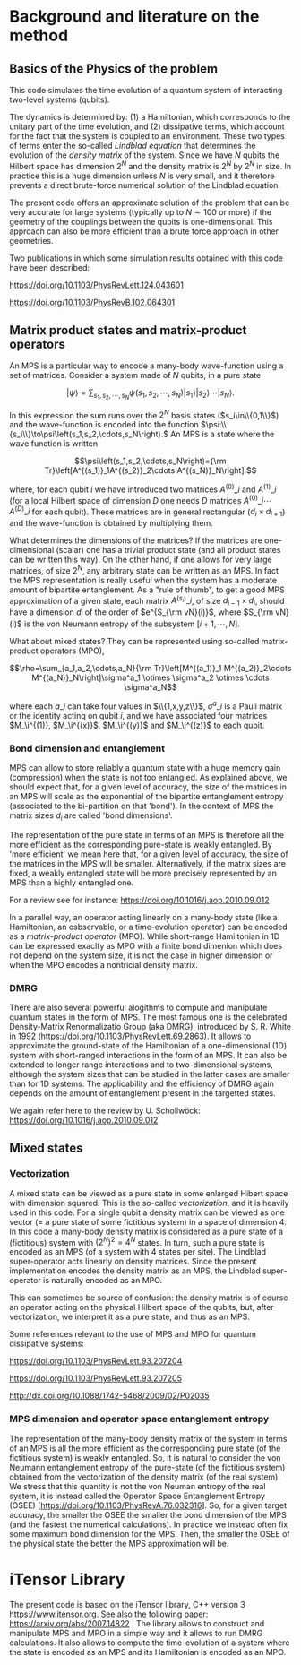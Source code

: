 
# Background and literature on the method

## Basics of the Physics of the problem

This code simulates the time evolution of a quantum system of interacting two-level systems (qubits).

The dynamics is determined by: (1) a Hamiltonian, which corresponds to the unitary part of the time evolution, and (2) dissipative terms, which account for the fact that the system is coupled to an environment.
These two types of terms enter the so-called *Lindblad equation* that determines the evolution of the *density matrix* of the system.
Since we have $N$ qubits the Hilbert space has dimension $2^N$ and the density matrix is $2^N$ by $2^N$ in size. In practice this is a huge dimension unless $N$ is very small, and it therefore prevents a direct brute-force numerical solution of the Lindblad equation.

The present code offers an approximate solution of the problem that can be very accurate for large systems (typically up to $N\sim 100$ or more) if the geometry of the couplings between the qubits is one-dimensional. This approach can also be more efficient than a brute force approach in other geometries.

Two publications in which some simulation results obtained with this code have been described:

https://doi.org/10.1103/PhysRevLett.124.043601

https://doi.org/10.1103/PhysRevB.102.064301

## Matrix product states and matrix-product operators

An MPS is a particular way to encode
a many-body wave-function using a set of matrices. Consider a system made of
$N$ qubits, in a pure state
  ```math
\left|\psi\right\rangle=\sum_{s_1,s_2,\cdots,s_N}\psi\left(s_1,s_2,\cdots,s_N\right)\left|s_1\right\rangle\left|s_2\right\rangle\cdots\left|s_N\right\rangle.
``` 
In this expression the sum runs over the $2^N$ basis states ($s_i\in\\{0,1\\}$) and the wave-function is encoded into the function $\psi:\\{s_i\\}\to\psi\left(s_1,s_2,\cdots,s_N\right).$ An MPS is a state where the wave function is written
  ```math
\psi\left(s_1,s_2,\cdots,s_N\right)={\rm Tr}\left[A^{(s_1)}_1A^{(s_2)}_2\cdots A^{(s_N)}_N\right].
```
where, for each qubit $i$ we have introduced two matrices $A^{(0)}\_i$ and $A^{(1)}\_i$ (for a local Hilbert space of dimension $D$ one needs $D$ matrices $A^{(0)}\_i\cdots A^{(D)}\_i$ for each qubit). These matrices are in general rectangular ($d_i\times d_{i+1}$) and the wave-function is obtained by multiplying them.

What determines the dimensions of the matrices? If the matrices are one-dimensional (scalar) one has  a trivial product state (and all product states can be written this way). On the other hand, if one allows for very large matrices, of size $2^N$, any arbitrary state can be written as an MPS. In fact the MPS representation is really useful when the system has a moderate amount of bipartite entanglement. As a "rule of thumb", to get a good MPS approximation of a given state, each matrix $A^{(s_i)}\_i$, of size $d_{i-1}\times d_{i}$, should have a dimension $d_i$ of the order of $e^{S_{\rm vN}(i)}$, where $S_{\rm vN}(i)$ is the von Neumann entropy of the subsystem $[i+1,\cdots,N]$.


What about mixed states? They can be represented using so-called matrix-product operators (MPO),
  ```math
\rho=\sum_{a_1,a_2,\cdots,a_N}{\rm Tr}\left[M^{(a_1)}_1 M^{(a_2)}_2\cdots M^{(a_N)}_N\right]\sigma^a_1 \otimes \sigma^a_2 \otimes \cdots \sigma^a_N
```
where each $a\_i$ can take four values in $\\{1,x,y,z\\}$, $\sigma^{a}\_i$ is a Pauli matrix or the identity acting on qubit $i$, and we have associated four matrices $M_\i^{(1)}, $M_\i^{(x)}$, $M_\i^{(y)}$ and $M_\i^{(z)}$ to each qubit.


### Bond dimension and entanglement
MPS can allow to store reliably a quantum state with a huge memory gain (compression) when the state is not too entangled. As explained above, 
we should expect that, for a given level of accuracy, the size of the matrices in an MPS will scale as the exponential of the bipartite entanglement entropy (associated to the bi-partition on that 'bond'). In the context of MPS the matrix sizes
$d_i$ are called 'bond dimensions'.

The representation of the pure state in terms of an MPS is therefore all the more efficient as the corresponding pure-state is weakly entangled. By 'more efficient' we mean here that, for a given level of accuracy, the size of the matrices in the MPS will be smaller. Alternatively, if the matrix sizes are fixed, a weakly entangled state will be more precisely represented by an MPS than a highly entangled one.

For a review see for instance: https://doi.org/10.1016/j.aop.2010.09.012

In a parallel way, an operator acting linearly on a many-body state (like a Hamiltonian, an osbservable, or a time-evolution operator) can be encoded as a *matrix-product operator* (MPO). While short-range Hamiltonian in 1D can be expressed exaclty as MPO with a finite bond dimenion which does not depend on the system size, it is not the case in higher dimension or when the MPO encodes a nontricial density matrix.


### DMRG
There are also several powerful alogithms to compute and manipulate quantum states in the form of MPS. The most famous one is the celebrated Density-Matrix Renormalizatio Group (aka DMRG), introduced by S. R. White in 1992 (https://doi.org/10.1103/PhysRevLett.69.2863). It allows to approximate the ground-state of the Hamiltonian of a one-dimensional (1D) system with short-ranged interactions in the form of an MPS. It can also be extended to longer range interactions and to two-dimensional systems, although the system sizes that can be studied in the latter cases are smaller than for 1D systems. The applicability and the efficiency of DMRG again depends on the amount of entanglement present in the targetted states.

We again refer here to the review by U. Schollwöck: https://doi.org/10.1016/j.aop.2010.09.012

## Mixed states

### Vectorization

A mixed state can be viewed as a pure state in some enlarged Hibert space with dimension squared.
This is the so-called *vectorization*, and it is heavily used in this code. For a single qubit a density matrix can be viewed as one vector (= a pure state of some fictitious system) in a space of dimension 4.
In this code a many-body density matrix is considered as a pure state of a (fictitious) system with $(2^N)^2 = 4^N$ states.  In turn, such a pure state is encoded as an MPS (of a system with 4 states per site). The Lindblad super-operator acts linearly on density matrices. Since the present implementation encodes the density matrix as an MPS, the Lindblad super-operator is naturally encoded as an MPO.

This can sometimes be source of confusion: the density matrix is of course an operator acting on the physical Hilbert space of the qubits, but, after vectorization, we interpret it as a pure state, and thus as an MPS.

Some references relevant to the use of MPS and MPO for quantum dissipative systems:

https://doi.org/10.1103/PhysRevLett.93.207204

https://doi.org/10.1103/PhysRevLett.93.207205

http://dx.doi.org/10.1088/1742-5468/2009/02/P02035


### MPS dimension and operator space entanglement entropy

The representation of the many-body density matrix of the system in terms of an MPS is all the more efficient as the corresponding pure state (of the fictitious system) is weakly entangled.  So, it is natural to consider the  von Neumann entanglement entropy of the pure-state (of the fictitious system) obtained from the vectorization of the density matrix (of the real system). We stress that this quantity is not the von Neuman entropy of the real system, it is instead called the Operator Space Entanglement Entropy (OSEE) [https://doi.org/10.1103/PhysRevA.76.032316]. So, for a given target accuracy, the smaller the OSEE the smaller the bond dimension of the MPS (and the fastest the numerical calculations). In practice we instead often fix some maximum bond dimension for the MPS. Then,  the  smaller the OSEE of the physical state the better the MPS approximation will be.

# iTensor Library

The present code is based on the iTensor library, C++ version 3 https://www.itensor.org.
See also the following paper: https://arxiv.org/abs/2007.14822 . The library allows to construct and manipulate MPS and MPO in a simple way and it allows to run DMRG calculations. It also allows to compute the time-evolution of a system where the state is encoded as an MPS and its Hamiltonian is encoded as an MPO.
